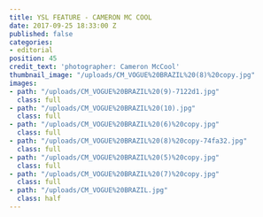 ```yaml
---
title: YSL FEATURE - CAMERON MC COOL
date: 2017-09-25 18:33:00 Z
published: false
categories:
- editorial
position: 45
credit_text: 'photographer: Cameron McCool'
thumbnail_image: "/uploads/CM_VOGUE%20BRAZIL%20(8)%20copy.jpg"
images:
- path: "/uploads/CM_VOGUE%20BRAZIL%20(9)-7122d1.jpg"
  class: full
- path: "/uploads/CM_VOGUE%20BRAZIL%20(10).jpg"
  class: full
- path: "/uploads/CM_VOGUE%20BRAZIL%20(6)%20copy.jpg"
  class: full
- path: "/uploads/CM_VOGUE%20BRAZIL%20(8)%20copy-74fa32.jpg"
  class: full
- path: "/uploads/CM_VOGUE%20BRAZIL%20(5)%20copy.jpg"
  class: full
- path: "/uploads/CM_VOGUE%20BRAZIL%20(7)%20copy.jpg"
  class: full
- path: "/uploads/CM_VOGUE%20BRAZIL.jpg"
  class: half
---
```


